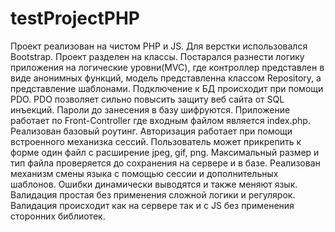 # testProjectPHP

  Проект реализован на чистом PHP и JS. Для верстки использовался Bootstrap. Проект разделен на классы. 
Постарался разнести логику приложения на логические уровни(MVC), где контроллер представлен в виде анонимных функций,
модель представленна классом Repository, а представление шаблонами.
  Подключение к БД происходит при помощи PDO. PDO позволяет сильно повысить защиту веб сайта от SQL инъекций. Пароли 
до занесения в базу шифруются.
  Приложение работает по Front-Controller где входным файлом является index.php. Реализован базовый роутинг. Авторизация
работает при помощи встроенного механизка сессий.
  Пользователь может прикрепить к форме один файл с расширение jpeg, gif, png. Максимальный размер и тип файла проверяется
до сохранения на сервере и в базе.
  Реализован механизм смены языка с помощью сессии и дополнительных шаблонов. Ошибки динамически выводятся и также меняют язык.
  Валидация простая без применения сложной логики и регулярок. Валидация происходит как на сервере так и с JS без применения
сторонних библиотек.
